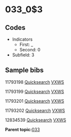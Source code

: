 # 033\_0$3

## Codes

-   Indicators
    -   First: \_
    -   Second: 0
-   Subfield: 3

## Sample bibs

11793198 [Quicksearch](https://search.library.yale.edu/catalog/11793198) [VXWS](http://prodorbis.library.yale.edu:7014/vxws/GetHoldingsService?bibId=11793198)

11793199 [Quicksearch](https://search.library.yale.edu/catalog/11793199) [VXWS](http://prodorbis.library.yale.edu:7014/vxws/GetHoldingsService?bibId=11793199)

11793201 [Quicksearch](https://search.library.yale.edu/catalog/11793201) [VXWS](http://prodorbis.library.yale.edu:7014/vxws/GetHoldingsService?bibId=11793201)

11793202 [Quicksearch](https://search.library.yale.edu/catalog/11793202) [VXWS](http://prodorbis.library.yale.edu:7014/vxws/GetHoldingsService?bibId=11793202)

12834539 [Quicksearch](https://search.library.yale.edu/catalog/12834539) [VXWS](http://prodorbis.library.yale.edu:7014/vxws/GetHoldingsService?bibId=12834539)

**Parent topic:**[033](../../tags/033/033.md)

